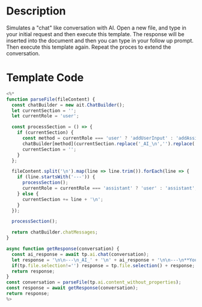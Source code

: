 # Description

Simulates a "chat" like conversation with AI. Open a new file, and type in your initial request and then execute this template. The response will be inserted into the document and then you can type in your follow up prompt. Then execute this template again. Repeat the proces to extend the conversation.

# Template Code

```javascript
<%*
function parseFile(fileContent) {
  const chatBuilder = new ait.ChatBuilder();
  let currentSection = '';
  let currentRole = 'user';

  const processSection = () => {
    if (currentSection) {
      const method = currentRole === 'user' ? 'addUserInput' : 'addAssistantReply';
      chatBuilder[method](currentSection.replace('_AI_\n','').replace('**You**\n',''));
      currentSection = '';
    }
  };

  fileContent.split('\n').map(line => line.trim()).forEach(line => {
    if (line.startsWith('---')) {
      processSection();
      currentRole = currentRole === 'assistant' ? 'user' : 'assistant';
    } else {
      currentSection += line + '\n';
    }
  });

  processSection();

  return chatBuilder.chatMessages;
}

async function getResponse(conversation) {
  const ai_response = await tp.ai.chat(conversation);
  let response = '\n\n---\n_AI_' + '\n' + ai_response + '\n\n---\n**You**\n';
  if(tp.file.selection!='') response = tp.file.selection() + response;
  return response;
}
const conversation = parseFile(tp.ai.content_without_properties);
const response = await getResponse(conversation);
return response;
%>
```
